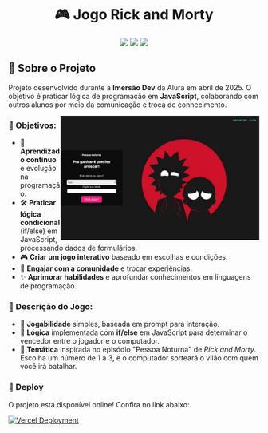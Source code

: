 # <h1 align="center"> 🎮 Jogo Rick and Morty </h1>

<p align="center">
  <img src="https://img.shields.io/badge/JavaScript-F7DF1E?style=for-the-badge&logo=javascript&logoColor=black">
  <img src="https://img.shields.io/badge/HTML5-E34F26?style=for-the-badge&logo=html5&logoColor=white">
  <img src="https://img.shields.io/badge/CSS-239120?&style=for-the-badge&logo=css3&logoColor=white">
</p>

## 🚀 Sobre o Projeto  

Projeto desenvolvido durante a **Imersão Dev** da Alura em abril de 2025. O objetivo é praticar lógica de programação em **JavaScript**, colaborando com outros alunos por meio da comunicação e troca de conhecimento.  

<img align="right" alt="coding-gif" width="400" src="https://github.com/ErikaCZanin/jogoRick_Escolhaspersonagem/blob/main/download.png">

### 📌 Objetivos:  
- 🌱 **Aprendizado contínuo** e evolução na programação.  
- 🛠️ **Praticar lógica condicional** (if/else) em JavaScript, processando dados de formulários.  
- 🎮 **Criar um jogo interativo** baseado em escolhas e condições.  
- 🤝 **Engajar com a comunidade** e trocar experiências.  
- ✨ **Aprimorar habilidades** e aprofundar conhecimentos em linguagens de programação.

### 📝 Descrição do Jogo:  
- 🌱 **Jogabilidade** simples, baseada em prompt para interação.  
- 🧠 **Lógica** implementada com **if/else** em JavaScript para determinar o vencedor entre o jogador e o computador.  
- 🚀 **Temática** inspirada no episódio "Pessoa Noturna" de *Rick and Morty*. Escolha um número de 1 a 3, e o computador sorteará o vilão com quem você irá batalhar. 

### 💫 Deploy  
O projeto está disponível online! Confira no link abaixo:  

[![Vercel Deployment](https://img.shields.io/badge/Vercel-Deployed-black?style=for-the-badge&logo=vercel&logoColor=white)](https://jogo-rick-escolhaspersonagem.vercel.app)  
